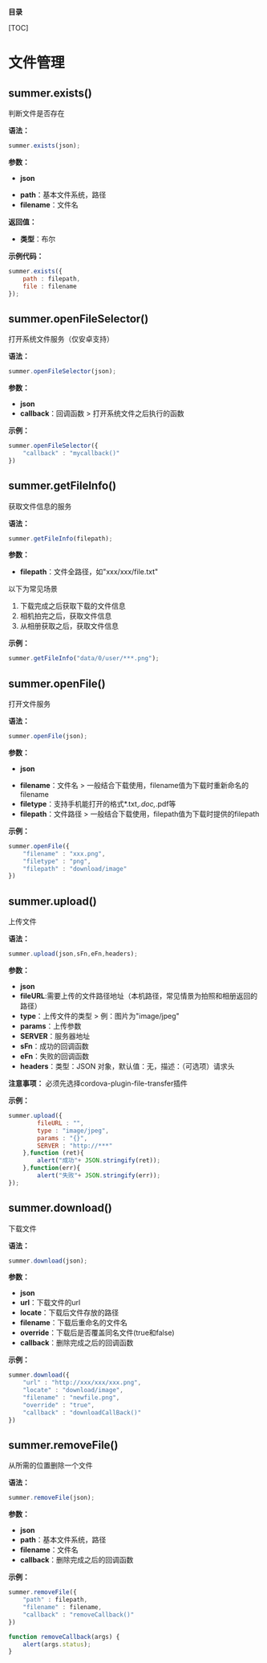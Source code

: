 **目录**

[TOC]

# 文件管理

## summer.exists()
判断文件是否存在

**语法：**
```javascript
summer.exists(json);
```

**参数：**
- **json**
 + **path**：基本文件系统，路径
 + **filename**：文件名

**返回值：**
+ **类型**：布尔

**示例代码：**
```javascript
summer.exists({
	path : filepath,
	file : filename
});
```

## summer.openFileSelector()
打开系统文件服务（仅安卓支持）

**语法：**
```javascript
summer.openFileSelector(json);
```

**参数：**
- **json**
 - **callback**：回调函数 > 打开系统文件之后执行的函数

**示例：**
```javascript
summer.openFileSelector({
	"callback" : "mycallback()"
})
```

## summer.getFileInfo()
获取文件信息的服务

**语法：**
```javascript
summer.getFileInfo(filepath);
```

**参数：**
+ **filepath**：文件全路径，如"xxx/xxx/file.txt"

以下为常见场景
1. 下载完成之后获取下载的文件信息
2. 相机拍完之后，获取文件信息
3. 从相册获取之后，获取文件信息

**示例：**
```javascript
summer.getFileInfo("data/0/user/***.png");
```

## summer.openFile()
打开文件服务

**语法：**
```javascript
summer.openFile(json);
```

**参数：**
- **json**
 + **filename**：文件名 > 一般结合下载使用，filename值为下载时重新命名的filename
 + **filetype**：支持手机能打开的格式*.txt,*.doc,*.pdf等
 + **filepath**：文件路径 > 一般结合下载使用，filepath值为下载时提供的filepath

**示例：**
```javascript
summer.openFile({
	"filename" : "xxx.png",
	"filetype" : "png",
	"filepath" : "download/image"
})
```

## summer.upload()
上传文件

**语法：**
```javascript
summer.upload(json,sFn,eFn,headers);
```

**参数：**
- **json**
 - **fileURL**:需要上传的文件路径地址（本机路径，常见情景为拍照和相册返回的路径）
 - **type**：上传文件的类型  > 例：图片为"image/jpeg"
 - **params**：上传参数
 - **SERVER**：服务器地址
- **sFn**：成功的回调函数
- **eFn**：失败的回调函数
- **headers**：类型：JSON 对象，默认值：无，描述：（可选项）请求头

**注意事项：**
必须先选择cordova-plugin-file-transfer插件

**示例：**
```javascript
summer.upload({
		fileURL : "",
		type : "image/jpeg",
		params : "{}",
		SERVER : "http://***"
	},function (ret){
		alert("成功"+ JSON.stringify(ret));
	},function(err){
		alert("失败"+ JSON.stringify(err));
});
```

## summer.download()
下载文件

**语法：**
```javascript
summer.download(json);
```

**参数：**
- **json**
 - **url**：下载文件的url
 - **locate**：下载后文件存放的路径
 - **filename**：下载后重命名的文件名
 - **override**：下载后是否覆盖同名文件(true和false)
 - **callback**：删除完成之后的回调函数

**示例：**
```javascript
summer.download({
	"url" : "http://xxx/xxx/xxx.png",
	"locate" : "download/image",
	"filename" : "newfile.png",
	"override" : "true",
	"callback" : "downloadCallBack()"
})
```

## summer.removeFile()
从所需的位置删除一个文件

**语法：**
```javascript
summer.removeFile(json);
```

**参数：**
- **json**
 - **path**：基本文件系统，路径
 - **filename**：文件名
 - **callback**：删除完成之后的回调函数

**示例：**
```javascript
summer.removeFile({
	"path" : filepath,
	"filename" : filename,
	"callback" : "removeCallback()"
})

function removeCallback(args) {
	alert(args.status);
}
```

